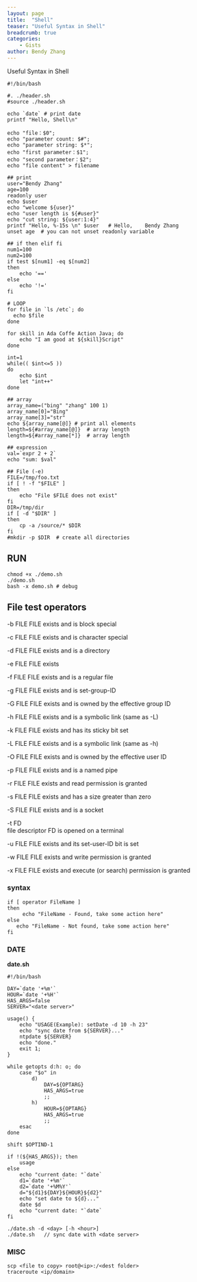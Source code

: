 ```yaml
---
layout: page
title:  "Shell"
teaser: "Useful Syntax in Shell"
breadcrumb: true
categories:
    - Gists
author: Bendy Zhang
---
```


Useful Syntax in Shell

```shell
#!/bin/bash

#. ./header.sh
#source ./header.sh

echo `date` # print date
printf "Hello, Shell\n"

echo "file：$0";
echo "parameter count: $#";
echo "parameter string: $*";
echo "first parameter：$1";
echo "second parameter：$2";
echo "file content" > filename

## print
user="Bendy Zhang"
age=100
readonly user
echo $user
echo "welcome ${user}"
echo "user length is ${#user}"
echo "cut string: ${user:1:4}"
printf "Hello, %-15s \n" $user   # Hello,    Bendy Zhang
unset age  # you can not unset readonly variable

## if then elif fi
num1=100
num2=100
if test $[num1] -eq $[num2]
then
    echo '=='
else
    echo '!='
fi

# LOOP
for file in `ls /etc`; do
  echo $file
done

for skill in Ada Coffe Action Java; do
    echo "I am good at ${skill}Script"
done

int=1
while(( $int<=5 ))
do
    echo $int
    let "int++"
done

## array
array_name=("bing" "zhang" 100 1)
array_name[0]="Bing"
array_name[3]="str"
echo ${array_name[@]} # print all elements
length=${#array_name[@]}  # array length
length=${#array_name[*]}  # array length

## expression
val=`expr 2 + 2`
echo "sum: $val"

## File (-e)
FILE=/tmp/foo.txt
if [ ! -f "$FILE" ]
then
    echo "File $FILE does not exist"
fi
DIR=/tmp/dir
if [ -d "$DIR" ]
then
    cp -a /source/* $DIR
fi
#mkdir -p $DIR  # create all directories
```


## RUN
```
chmod +x ./demo.sh
./demo.sh
bash -x demo.sh # debug
```

## File test operators

-b FILE
FILE exists and is block special

-c FILE
FILE exists and is character special

-d FILE
FILE exists and is a directory

-e FILE
FILE exists

-f FILE
FILE exists and is a regular file

-g FILE
FILE exists and is set-group-ID

-G FILE
FILE exists and is owned by the effective group ID

-h FILE
FILE exists and is a symbolic link (same as -L)

-k FILE
FILE exists and has its sticky bit set

-L FILE
FILE exists and is a symbolic link (same as -h)

-O FILE
FILE exists and is owned by the effective user ID

-p FILE
FILE exists and is a named pipe

-r FILE
FILE exists and read permission is granted

-s FILE
FILE exists and has a size greater than zero

-S FILE
FILE exists and is a socket

-t FD  
file descriptor FD is opened on a terminal

-u FILE
FILE exists and its set-user-ID bit is set

-w FILE
FILE exists and write permission is granted

-x FILE
FILE exists and execute (or search) permission is granted


### syntax

```shell
if [ operator FileName ]
then
     echo "FileName - Found, take some action here"
else
   echo "FileName - Not found, take some action here"
fi
```

### DATE

**date.sh**

```shell
#!/bin/bash

DAY=`date '+%m'`
HOUR=`date '+%H'`
HAS_ARGS=false
SERVER="<date server>"

usage() {
	echo "USAGE(Example): setDate -d 10 -h 23"
	echo "sync date from ${SERVER}..."
	ntpdate ${SERVER}
	echo "done."
	exit 1;
}

while getopts d:h: o; do
	case "$o" in
		d)
			DAY=${OPTARG}
			HAS_ARGS=true
			;;
		h)
			HOUR=${OPTARG}
			HAS_ARGS=true
			;;
	esac
done

shift $OPTIND-1

if !(${HAS_ARGS}); then
	usage
else
	echo "current date: "`date`
	d1=`date '+%m'`
	d2=`date '+%M%Y'`
	d="${d1}${DAY}${HOUR}${d2}"
	echo "set date to ${d}..."
	date $d
	echo "current date: "`date`
fi
```

```
./date.sh -d <day> [-h <hour>]
./date.sh   // sync date with <date server>
```

### MISC

```shell
scp <file to copy> root@<ip>:/<dest folder>
traceroute <ip/domain>
```

